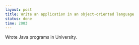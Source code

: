 ```yaml
---
layout: post
title: Write an application in an object-oriented language
status: done
time: 2003
---
```


Wrote Java programs in University.

